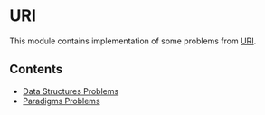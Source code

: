 # URI
This module contains implementation of some problems from [URI](https://www.urionlinejudge.com.br). 

## Contents
- [Data Structures Problems](./src/main/java/br/com/eventhorizon/uri/datastructures)
- [Paradigms Problems](./src/main/java/br/com/eventhorizon/uri/paradigms)
